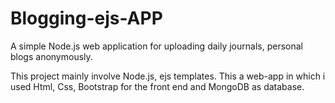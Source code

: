 # Blogging-ejs-APP
A simple Node.js web application for uploading daily journals, personal blogs anonymously. 

This project mainly involve Node.js, ejs templates. This a web-app in which i used Html, Css, Bootstrap for the front end and MongoDB as database.

